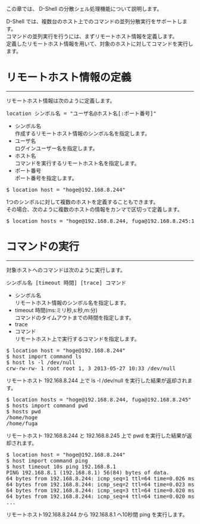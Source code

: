 この章では、 D-Shell の分散シェル処理機能について説明します。  

D-Shell では、複数台のホスト上でのコマンドの並列分散実行をサポートします。  
コマンドの並列実行を行うには、まずリモートホスト情報を定義します。  
定義したリモートホスト情報を用いて、対象のホストに対してコマンドを実行します。  

# リモートホスト情報の定義
***
リモートホスト情報は次のように定義します。  

<pre class="toolbar:0 highlight:0">
location シンボル名 = "ユーザ名@ホスト名[:ポート番号]"
</pre>

* シンボル名  
作成するリモートホスト情報のシンボル名を指定します。
* ユーザ名  
ログインユーザー名を指定します。
* ホスト名  
コマンドを実行するリモートホスト名を指定します。
* ポート番号  
ポート番号を指定します。

<pre class="toolbar:1 highlight:0" title="定義例">
$ location host = "hoge@192.168.8.244"
</pre>

1つのシンボルに対して複数のホストを定義することもできます。  
その場合、次のように複数のホストの情報をカンマで区切って定義します。  

<pre class="toolbar:1 highlight:0" title="定義例">
$ location hosts = "hoge@192.168.8.244, fuga@192.168.8.245:15555"
</pre>


# コマンドの実行
***
対象ホストへのコマンドは次のように実行します。  
<pre class="toolbar:0 highlight:0">
シンボル名 [timeout 時間] [trace] コマンド
</pre>

* シンボル名  
リモートホスト情報のシンボル名を指定します。
* timeout 時間(ms:ミリ秒,s:秒,m:分)  
コマンドのタイムアウトまでの時間を指定します。
* trace  
* コマンド  
リモートホスト上で実行するコマンドを指定します。

<pre class="toolbar:1 highlight:0" title="コマンド実行例">
$ location host = "hoge@192.168.8.244"
$ host import command ls
$ host ls -l /dev/null
crw-rw-rw- 1 root root 1, 3 2013-05-27 10:33 /dev/null
</pre>
リモートホスト 192.168.8.244 上で ls -l /dev/null を実行した結果が返却されます。  

<pre class="toolbar:1 highlight:0" title="コマンド実行例">
$ location hosts = "hoge@192.168.8.244, fuga@192.168.8.245"
$ hosts import command pwd
$ hosts pwd
/home/hoge
/home/fuga
</pre>
リモートホスト 192.168.8.244 と 192.168.8.245 上で pwd を実行した結果が返却されます。  


<pre class="toolbar:1 highlight:0" title="コマンド実行例">
$ location host = "hoge@192.168.8.244"
$ host import command ping
$ host timeout 10s ping 192.168.8.1
PING 192.168.8.1 (192.168.8.1) 56(84) bytes of data.
64 bytes from 192.168.8.244: icmp_seq=1 ttl=64 time=0.026 ms
64 bytes from 192.168.8.244: icmp_seq=2 ttl=64 time=0.023 ms
64 bytes from 192.168.8.244: icmp_seq=3 ttl=64 time=0.020 ms
64 bytes from 192.168.8.244: icmp_seq=4 ttl=64 time=0.020 ms
...
</pre>
リモートホスト192.168.8.244 から 192.168.8.1 へ10秒間 ping を実行します。  

